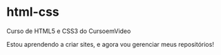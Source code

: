 # html-css
 Curso de HTML5 e CSS3 do CursoemVideo

 Estou aprendendo a criar sites, e agora vou gerenciar meus repositórios!